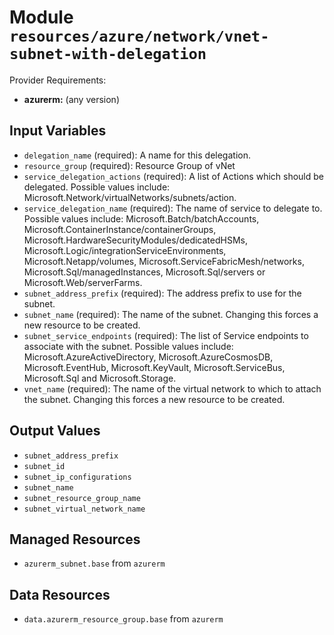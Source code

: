 
# Module `resources/azure/network/vnet-subnet-with-delegation`

Provider Requirements:
* **azurerm:** (any version)

## Input Variables
* `delegation_name` (required): A name for this delegation.
* `resource_group` (required): Resource Group of vNet
* `service_delegation_actions` (required): A list of Actions which should be delegated. Possible values include: Microsoft.Network/virtualNetworks/subnets/action.
* `service_delegation_name` (required): The name of service to delegate to. Possible values include: Microsoft.Batch/batchAccounts, Microsoft.ContainerInstance/containerGroups, Microsoft.HardwareSecurityModules/dedicatedHSMs, Microsoft.Logic/integrationServiceEnvironments, Microsoft.Netapp/volumes, Microsoft.ServiceFabricMesh/networks, Microsoft.Sql/managedInstances, Microsoft.Sql/servers or Microsoft.Web/serverFarms.
* `subnet_address_prefix` (required): The address prefix to use for the subnet.
* `subnet_name` (required): The name of the subnet. Changing this forces a new resource to be created.
* `subnet_service_endpoints` (required): The list of Service endpoints to associate with the subnet. Possible values include: Microsoft.AzureActiveDirectory, Microsoft.AzureCosmosDB, Microsoft.EventHub, Microsoft.KeyVault, Microsoft.ServiceBus, Microsoft.Sql and Microsoft.Storage.
* `vnet_name` (required): The name of the virtual network to which to attach the subnet. Changing this forces a new resource to be created.

## Output Values
* `subnet_address_prefix`
* `subnet_id`
* `subnet_ip_configurations`
* `subnet_name`
* `subnet_resource_group_name`
* `subnet_virtual_network_name`

## Managed Resources
* `azurerm_subnet.base` from `azurerm`

## Data Resources
* `data.azurerm_resource_group.base` from `azurerm`

